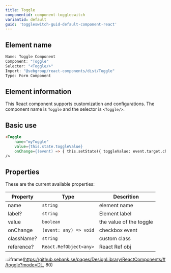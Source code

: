 ```yaml
---
title: Toggle
componentid: component-toggleswitch
variantid: default
guid: 'toggleswitch-guid-default-component-react'
---
```


## Element name
```javascript
Name: Toggle Component
Component: "Toggle"
Selector: "<Toggle/>"
Import: "@sebgroup/react-components/dist/Toggle"
Type: Form Component
```

## Element information 
This React component supports customization and configurations. The component name is `Toggle` and the selector is `<Toggle/>`.

## Basic use
```html
<Toggle
    name="myToggle"
    value={this.state.toggleValue}
    onChange={(event) => { this.setState({ toggleValue: event.target.checked }); }}
/>
```

## Properties
These are the current available properties:

| Property   | Type                   | Descrition              |
| ---------- | ---------------------- | ----------------------- |
| name       | `string`               | element name            |
| label?     | `string`               | Element label           |
| value      | `boolean`              | the value of the toggle |
| onChange   | `(event: any) => void` | checkbox event          |
| className? | `string`               | custom class            |
| reference?       | `React.RefObject<any>` | React Ref obj           |

:::iframe(https://github.sebank.se/pages/DesignLibrary/ReactComponents/#/toggle?mode=DL, 80)